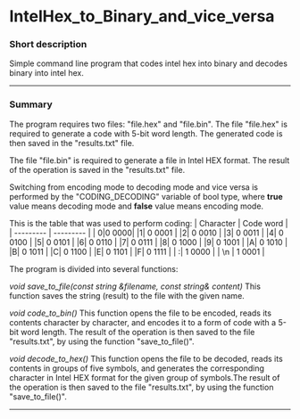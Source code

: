 # IntelHex_to_Binary_and_vice_versa

### Short description

Simple command line program that codes intel hex into binary and decodes binary into intel hex.

---

### Summary

The program requires two files: "file.hex" and "file.bin". The file "file.hex" is required to generate a code with 5-bit word length. The generated code is then saved in the "results.txt" file. 

The file "file.bin" is required to generate a file in Intel HEX format. The result of the operation is saved in the "results.txt" file. 

Switching from encoding mode to decoding mode and vice versa is performed by the "CODING_DECODING" variable of bool type, where **true** value means decoding mode and **false** value means encoding mode. 

This is the table that was used to perform coding: 
| Character | Code word |
| --------- | --------- |
| 0|0 0000|
|1| 0 0001 |
|2| 0 0010 |
|3| 0 0011 |
|4| 0 0100 |
|5| 0 0101 |
|6| 0 0110 |
|7| 0 0111 |
|8| 0 1000 |
|9| 0 1001 |
|A| 0 1010 |
|B| 0 1011 |
|C| 0 1100 |
|E| 0 1101 |
|F| 0 1111 |
| :| 1 0000 |
| \n | 1 0001 |


The program is divided into several functions:

*void save_to_file(const string &filename, const string& content)*
This function saves the string (result) to the file with the given name. 

*void code_to_bin()*
This function opens the file to be encoded, reads its contents character by character, and encodes it to a form of code with a 5-bit word length. The result of the operation is then saved to the file "results.txt", by using the function "save_to_file()". 

*void decode_to_hex()*
This function opens the file to be decoded, reads its contents in groups of five symbols, and generates the corresponding character in Intel HEX format for the given group of symbols.The result of the operation is then saved to the file "results.txt", by using the function "save_to_file()".

---
